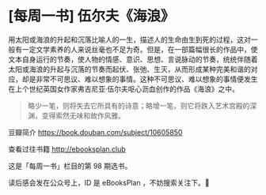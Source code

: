 # [每周一书] 伍尔夫《海浪》

用太阳或海浪的升起和沉落比喻人的一生，描述人的生命由生到死的过程，这对一般有一定文学素养的人来说丝毫也不足为奇。但是，在一部篇幅很长的作品中，使文本自身运行的节奏，使人物的情感、意识、思想、言说脉动的节奏，统统伴随着太阳或海浪的升起与沉落的节奏而起伏、张弛、生灭，从而形成某种完美和谐的对应，却是非常不可思议、难以想象的事情。这种不可思议、难以想象的事情便发生在上个世纪英国女作家弗吉尼亚·伍尔夫呕心沥血创作的作品《海浪》之中。

> 略少一笔，则将失去它所具有的诗意；略增一笔，则它将跌入艺术宫殿的深渊，变得索然无味和故作风雅。

豆瓣简介 https://book.douban.com/subject/10605850

查看过往书籍 http://ebooksplan.club

这是「每周一书」栏目的第 98 期选书。

读后感会发在公众号上，ID 是 eBooksPlan ，不妨搜索关注下。🤫
